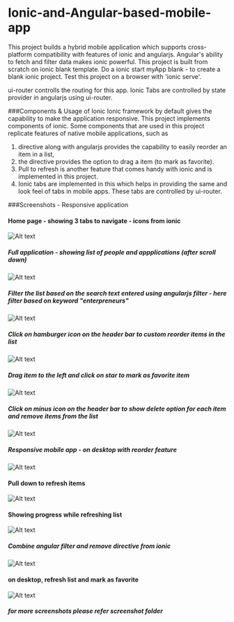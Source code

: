 # Ionic-and-Angular-based-mobile-app
This project builds a hybrid mobile application which supports cross-platform compatibility with features of ionic and angularjs. Angular's ability to fetch and filter data makes ionic powerful. This project is built from scratch on ionic blank template. Do a ionic start myApp blank - to create a blank ionic project. Test this project on a browser with 'ionic serve'. 

ui-router controlls the routing for this app. Ionic Tabs are controlled by state provider in angularjs using ui-router. 

###Components & Usage of Ionic
Ionic framework by default gives the capability to make the application responsive. This project implements components of ionic. Some components that are used in this project replicate features of native mobile applications, such as
1. <ion-reorder-button> directive along with angularjs provides the capability to easily reorder an item in a list,
2. the directive <ion-option-button> provides the option to drag a item (to mark as favorite).
3. Pull to refresh is another feature that comes handy with ionic and is implemented in this project.
4. Ionic tabs are implemented in this which helps in providing the same and look feel of tabs in mobile apps. These tabs are controlled by ui-router.

###Screenshots - Responsive application

#### Home page - showing 3 tabs to navigate - icons from ionic
![Alt text](https://github.com/nagarakesh4/Ionic-and-Angular-based-mobile-app/blob/master/screenshots/home.png "Home")

##### Full application - showing list of people and appplications (after scroll down)

![Alt text](https://github.com/nagarakesh4/Ionic-and-Angular-based-mobile-app/blob/master/screenshots/full%20app%20-%20list.png "Overview")

##### Filter the list based on the search text entered using angularjs filter - here filter based on keyword "enterpreneurs"

![Alt text](https://github.com/nagarakesh4/Ionic-and-Angular-based-mobile-app/blob/master/screenshots/enterpreneurs.png "Filter by Enterpreneurs")

##### Click on hamburger icon on the header bar to custom reorder items in the list

![Alt text](https://github.com/nagarakesh4/Ionic-and-Angular-based-mobile-app/blob/master/screenshots/custom%20reorder%20item.png "Reorder items")

##### Drag item to the left and click on star to mark as favorite item 

![Alt text](https://github.com/nagarakesh4/Ionic-and-Angular-based-mobile-app/blob/master/screenshots/drag%20to%20mark%20favorite.png "drag to mark as favorite")

##### Click on minus icon on the header bar to show delete option for each item and remove items from the list

![Alt text](https://github.com/nagarakesh4/Ionic-and-Angular-based-mobile-app/blob/master/screenshots/remove%20item.png "remove item in list")

##### Responsive mobile app - on desktop with reorder feature

![Alt text](https://github.com/nagarakesh4/Ionic-and-Angular-based-mobile-app/blob/master/screenshots/responsive%20-desktop%20-%20reorder.png "on desktop")

#### Pull down to refresh items

![Alt text](https://github.com/nagarakesh4/Ionic-and-Angular-based-mobile-app/blob/master/screenshots/pull%20down%20to%20refresh%20list.png "pull down to refresh")

#### Showing progress while refreshing list

![Alt text](https://github.com/nagarakesh4/Ionic-and-Angular-based-mobile-app/blob/master/screenshots/refreshing%20list%20in%20progress.png "showing progress icon")

##### Combine angular filter and remove directive from ionic

![Alt text](https://github.com/nagarakesh4/Ionic-and-Angular-based-mobile-app/blob/master/screenshots/filter%20and%20remove%20item%20easily.png "filter and remove")

#### on desktop, refresh list and mark as favorite
![Alt text](https://github.com/nagarakesh4/Ionic-and-Angular-based-mobile-app/blob/master/screenshots/pull%20to%20refresh%20data%20-%20desktop.png "desktop - refresh list")

##### for more screenshots please refer screenshot folder
